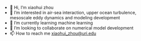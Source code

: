 - 👋 Hi, I’m xiaohui zhou
- 👀 I’m interested in air-sea interaction, upper ocean turbulence, mesoscale eddy dynamics and modeling development
- 🌱 I’m currently learning machine learning
- 💞️ I’m looking to collaborate on numerical model development
- 📫 How to reach me xiaohui_zhou@uri.edu

<!---
xiaohuizhou123/xiaohuizhou123 is a ✨ special ✨ repository because its `README.md` (this file) appears on your GitHub profile.
You can click the Preview link to take a look at your changes.
--->
